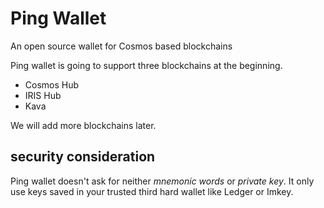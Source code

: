 # Ping Wallet
An open source wallet for Cosmos based blockchains

Ping wallet is going to support three blockchains at the beginning. 

 - Cosmos Hub
 - IRIS Hub
 - Kava

We will add more blockchains later. 

## security consideration

Ping wallet doesn't ask for neither *mnemonic words* or *private key*. It only use keys saved in your trusted third hard wallet like Ledger or Imkey. 
